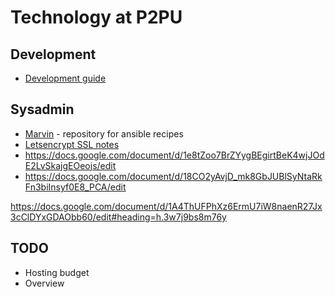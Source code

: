 # Technology at P2PU

## Development

 - [Development guide](https://docs.google.com/document/d/1aoQ8leLNKbUdCN-SGWLNkZOfwOQ2kWKBV6H0hnwPQvQ/edit)

## Sysadmin

- [Marvin](https://github.com/p2pu/marvin) - repository for ansible recipes
- [Letsencrypt SSL notes](https://paper.dropbox.com/doc/Sysadmin-SSL-using-LetsEncrypt-UD0DKooiMMVWIiWM0gNmy)
- https://docs.google.com/document/d/1e8tZoo7BrZYygBEgirtBeK4wjJOdE2LvSkajgEOeojs/edit
- https://docs.google.com/document/d/18CO2yAvjD_mk8GbJUBlSyNtaRkFn3biInsyf0E8_PCA/edit


https://docs.google.com/document/d/1A4ThUFPhXz6ErmU7iW8naenR27Jx3cClDYxGDAObb60/edit#heading=h.3w7j9bs8m76y

## TODO
 - Hosting budget
 - Overview
